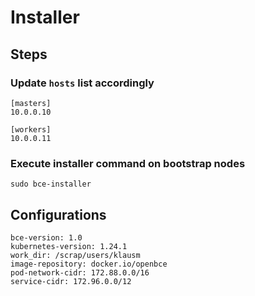 # Installer

## Steps

### Update `hosts` list accordingly

```
[masters]
10.0.0.10

[workers]
10.0.0.11
```

### Execute installer command on bootstrap nodes

```
sudo bce-installer
```

## Configurations

```
bce-version: 1.0
kubernetes-version: 1.24.1
work_dir: /scrap/users/klausm
image-repository: docker.io/openbce
pod-network-cidr: 172.88.0.0/16
service-cidr: 172.96.0.0/12
```